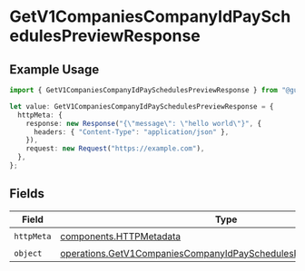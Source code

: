 # GetV1CompaniesCompanyIdPaySchedulesPreviewResponse

## Example Usage

```typescript
import { GetV1CompaniesCompanyIdPaySchedulesPreviewResponse } from "@gusto/embedded-api/models/operations/getv1companiescompanyidpayschedulespreview.js";

let value: GetV1CompaniesCompanyIdPaySchedulesPreviewResponse = {
  httpMeta: {
    response: new Response("{\"message\": \"hello world\"}", {
      headers: { "Content-Type": "application/json" },
    }),
    request: new Request("https://example.com"),
  },
};
```

## Fields

| Field                                                                                                                                                  | Type                                                                                                                                                   | Required                                                                                                                                               | Description                                                                                                                                            |
| ------------------------------------------------------------------------------------------------------------------------------------------------------ | ------------------------------------------------------------------------------------------------------------------------------------------------------ | ------------------------------------------------------------------------------------------------------------------------------------------------------ | ------------------------------------------------------------------------------------------------------------------------------------------------------ |
| `httpMeta`                                                                                                                                             | [components.HTTPMetadata](../../models/components/httpmetadata.md)                                                                                     | :heavy_check_mark:                                                                                                                                     | N/A                                                                                                                                                    |
| `object`                                                                                                                                               | [operations.GetV1CompaniesCompanyIdPaySchedulesPreviewResponseBody](../../models/operations/getv1companiescompanyidpayschedulespreviewresponsebody.md) | :heavy_minus_sign:                                                                                                                                     | OK                                                                                                                                                     |